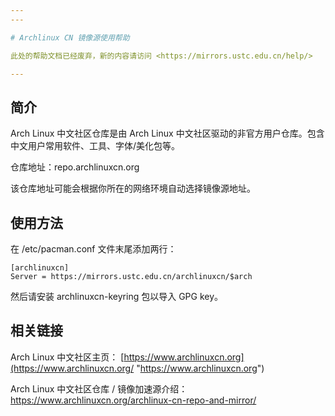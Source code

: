 ```yaml
---
---

# Archlinux CN 镜像源使用帮助

此处的帮助文档已经废弃，新的内容请访问 <https://mirrors.ustc.edu.cn/help/>

---
```


## 简介

Arch Linux 中文社区仓库是由 Arch Linux 中文社区驱动的非官方用户仓库。包含中文用户常用软件、工具、字体/美化包等。

仓库地址：repo.archlinuxcn.org

该仓库地址可能会根据你所在的网络环境自动选择镜像源地址。

## 使用方法

在 /etc/pacman.conf 文件末尾添加两行：

    [archlinuxcn]
    Server = https://mirrors.ustc.edu.cn/archlinuxcn/$arch

然后请安装 archlinuxcn-keyring 包以导入 GPG key。

## 相关链接

Arch Linux 中文社区主页： [https://www.archlinuxcn.org](https://www.archlinuxcn.org/ "https://www.archlinuxcn.org")

Arch Linux 中文社区仓库 / 镜像加速源介绍： <https://www.archlinuxcn.org/archlinux-cn-repo-and-mirror/>
